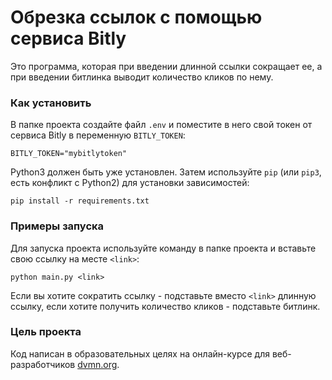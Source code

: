 # Обрезка ссылок с помощью сервиса Bitly

Это программа, которая при введении длинной ссылки сокращает ее, а при введении битлинка выводит количество кликов по нему.

### Как установить

В папке проекта создайте файл `.env` и поместите в него свой токен от сервиса Bitly в переменную `BITLY_TOKEN`:
```
BITLY_TOKEN="mybitlytoken"
```

Python3 должен быть уже установлен. 
Затем используйте `pip` (или `pip3`, есть конфликт с Python2) для установки зависимостей:
```
pip install -r requirements.txt
```

### Примеры запуска

Для запуска проекта используйте команду в папке проекта и вставьте свою ссылку на месте `<link>`:
```
python main.py <link>
```
Если вы хотите сократить ссылку - подставьте вместо `<link>` длинную ссылку, если хотите получить количество кликов - подставьте битлинк.

### Цель проекта

Код написан в образовательных целях на онлайн-курсе для веб-разработчиков [dvmn.org](https://dvmn.org/).